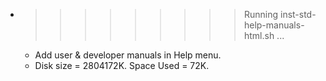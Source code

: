* >>>>>>>>> Running inst-std-help-manuals-html.sh ...
  * Add user & developer manuals in Help menu.
  * Disk size = 2804172K. Space Used = 72K.
